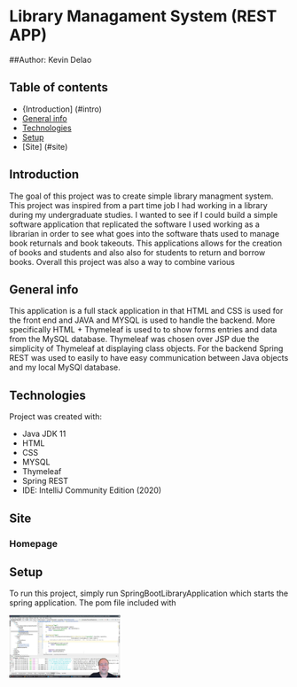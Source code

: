 # Library Managament System (REST APP)
##Author: Kevin Delao



## Table of contents
* {Introduction] (#intro)
* [General info](#general-info)
* [Technologies](#technologies)
* [Setup](#setup)
* [Site] (#site)
## Introduction
The goal of this project was to create simple library managment system. This project was inspired from a part time job I had working in a library during my undergraduate studies.
I wanted to see if I could build a simple software application that replicated the software I used working as a librarian in order to see what goes into the software thats used to
manage book returnals and book takeouts. This applications allows for the creation of books and students and also also for students to return and borrow books. Overall this project 
was also a way to combine various 
## General info
This application is a full stack application in that HTML and CSS is used for the front end and JAVA and MYSQL is used to handle the backend. More specifically HTML + Thymeleaf is used to
to show forms entries and data from the MySQL database. Thymeleaf was chosen over JSP due the simplicity of Thymeleaf at displaying class objects. For the backend Spring REST was used to easily
to have easy communication between Java objects and my local MySQl database. 
	
## Technologies
Project was created with:
* Java JDK 11
* HTML
* CSS
* MYSQL
* Thymeleaf
* Spring REST
* IDE: IntelliJ Community Edition (2020)

## Site

### Homepage

## Setup
To run this project, simply run SpringBootLibraryApplication which starts the spring application. The pom file included with 

<img src="spring_images/image1.png" alt="phone image" width="200px" />
